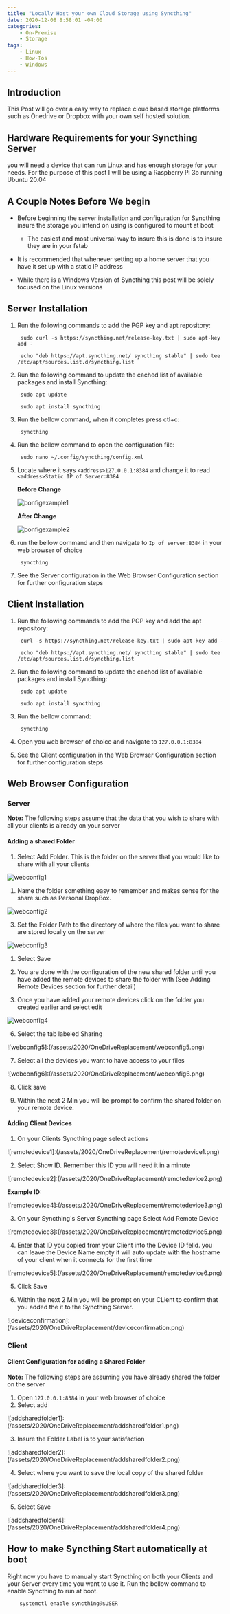 ```yaml
---
title: "Locally Host your own Cloud Storage using Syncthing"
date: 2020-12-08 8:58:01 -04:00
categories:
    - On-Premise
    - Storage
tags:
    - Linux
    - How-Tos
    - Windows
---
```


## Introduction
This Post will go over a easy way to replace cloud based storage platforms such as Onedrive or Dropbox with your own self hosted solution.

## Hardware Requirements for your Syncthing Server
you will need a device that can run Linux and has enough storage for your needs. For the purpose of this post I will be using a Raspberry Pi 3b running Ubuntu 20.04

## A Couple Notes Before We begin
* Before beginning the server installation and configuration for Syncthing insure the storage you intend on using is configured to mount at boot      
  * The easiest and most universal way to insure this is done is to insure they are in your fstab

* It is recommended that whenever setting up a home server that you have it set up with a static IP address

* While there is a Windows Version of Syncthing this post will be solely focused on the Linux versions

## Server Installation
1. Run the following commands to add the PGP key and apt repository:

        sudo curl -s https://syncthing.net/release-key.txt | sudo apt-key add -

        echo "deb https://apt.syncthing.net/ syncthing stable" | sudo tee /etc/apt/sources.list.d/syncthing.list


2. Run the following command to update the cached list of available packages and install Syncthing:
        
        sudo apt update
        
        sudo apt install syncthing

3. Run the bellow command, when it completes press ctl+c:

        syncthing

4. Run the bellow command to open the configuration file:

        sudo nano ~/.config/syncthing/config.xml

5. Locate where it says ` <address>127.0.0.1:8384 ` and change it to read ` <address>Static IP of Server:8384`

    __Before Change__
    
    ![configexample1](/assets/2020/OneDriveReplacement/configexample1.png)

    __After Change__
    
    ![configexample2](/assets/2020/OneDriveReplacement/configexample2.png)

6. run the bellow command and then navigate to `Ip of server:8384` in your web browser of choice
        
        syncthing

7. See the Server configuration in the Web Browser Configuration section for further configuration steps

## Client Installation
1. Run the following commands to add the PGP key and add the apt repository:

        curl -s https://syncthing.net/release-key.txt | sudo apt-key add -

        echo "deb https://apt.syncthing.net/ syncthing stable" | sudo tee /etc/apt/sources.list.d/syncthing.list

2. Run the following command to update the cached list of available packages and install Syncthing:
        
        sudo apt update
        
        sudo apt install syncthing

3. Run the bellow command:

        syncthing

4. Open you web browser of choice and navigate to `127.0.0.1:8384`

5. See the Client configuration in the Web Browser Configuration section for further configuration steps

## Web Browser Configuration
### Server
__Note:__ The following steps assume that the data that you wish to share with all your clients is already on your server

#### Adding a shared Folder
1. Select Add Folder. This is the folder on the server that you would like to share with all your clients

![webconfig1](/assets/2020/OneDriveReplacement/webconfig1.png)

1. Name the folder something easy to remember and makes sense for the share such as Personal DropBox.

![webconfig2](/assets/2020/OneDriveReplacement/webconfig2.png)

3. Set the Folder Path to the directory of where the files you want to share are stored locally on the server

![webconfig3](/assets/2020/OneDriveReplacement/webconfig3.png)

1. Select Save

2. You are done with the configuration of the new shared folder until you have added the remote devices to share the folder with (See Adding Remote Devices section for further detail)

3. Once you have added your remote devices click on the folder you created earlier and select edit

![webconfig4](/assets/2020/OneDriveReplacement/webconfig4.png)

6. Select the tab labeled Sharing

![webconfig5]:(/assets/2020/OneDriveReplacement/webconfig5.png)

7. Select all the devices you want to have access to your files

![webconfig6]:(/assets/2020/OneDriveReplacement/webconfig6.png)

8. Click save

9. Within the next 2 Min you will be prompt to confirm the shared folder on your remote device.

#### Adding Client Devices
1. On your Clients Syncthing page select actions

![remotedevice1]:(/assets/2020/OneDriveReplacement/remotedevice1.png)

2. Select Show ID. Remember this ID you will need it in a minute

![remotedevice2]:(/assets/2020/OneDriveReplacement/remotedevice2.png)

__Example ID:__

![remotedevice4]:(/assets/2020/OneDriveReplacement/remotedevice3.png)

3. On your Syncthing's Server Syncthing page Select Add Remote Device

![remotedevice3]:(/assets/2020/OneDriveReplacement/remotedevice5.png)

4. Enter that ID you copied from your Client into the Device ID felid. you can leave the Device Name empty it will auto update with the hostname of your client when it connects for the first time

![remotedevice5]:(/assets/2020/OneDriveReplacement/remotedevice6.png)

5. Click Save

6. Within the next 2 Min you will be prompt on your CLient to confirm that you added the it to the Syncthing Server.

![deviceconfirmation]:(/assets/2020/OneDriveReplacement/deviceconfirmation.png)



### Client
#### Client Configuration for adding a Shared Folder
**Note:** The following steps are assuming you have already shared the folder on the server
1. Open `127.0.0.1:8384` in your web browser of choice
2. Select add

![addsharedfolder1]:(/assets/2020/OneDriveReplacement/addsharedfolder1.png)

3. Insure the Folder Label is to your satisfaction

![addsharedfolder2]:(/assets/2020/OneDriveReplacement/addsharedfolder2.png)

4. Select where you want to save the local copy of the shared folder

![addsharedfolder3]:(/assets/2020/OneDriveReplacement/addsharedfolder3.png)

5. Select Save

![addsharedfolder4]:(/assets/2020/OneDriveReplacement/addsharedfolder4.png)

## How to make Syncthing Start automatically at boot
Right now you have to manually start Syncthing on both your Clients and your Server every time you want to use it. Run the bellow command to enable Syncthing to run at boot.
        
        systemctl enable syncthing@$USER

